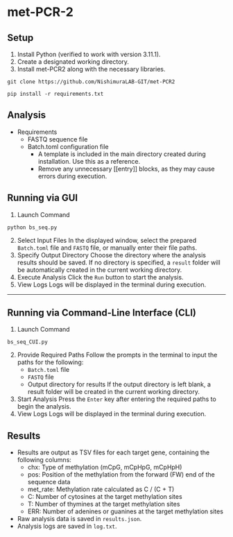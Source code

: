 # met-PCR-2

## Setup
1. Install Python (verified to work with version 3.11.1).
2. Create a designated working directory.
3. Install met-PCR2 along with the necessary libraries.

```
git clone https://github.com/NishimuraLAB-GIT/met-PCR2

pip install -r requirements.txt
```


## Analysis
- Requirements
    - FASTQ sequence file
    - Batch.toml configuration file
        - A template is included in the main directory created during installation. Use this as a reference.
        - Remove any unnecessary [[entry]] blocks, as they may cause errors during execution.

## Running via GUI
1.	Launch Command
```
python bs_seq.py
```

2.	Select Input Files
In the displayed window, select the prepared `Batch.toml` file and `FASTQ` file, or manually enter their file paths.
3.	Specify Output Directory
Choose the directory where the analysis results should be saved.
If no directory is specified, a `result` folder will be automatically created in the current working directory.
4.	Execute Analysis
Click the `Run` button to start the analysis.
5.	View Logs
Logs will be displayed in the terminal during execution.
________________________________________
## Running via Command-Line Interface (CLI)
1.	Launch Command
```
bs_seq_CUI.py
```
2.	Provide Required Paths
Follow the prompts in the terminal to input the paths for the following:
    - `Batch.toml` file
    - `FASTQ` file
    - Output directory for results
If the output directory is left blank, a result folder will be created in the current working directory.
3.	Start Analysis
Press the `Enter` key after entering the required paths to begin the analysis.
4.	View Logs
Logs will be displayed in the terminal during execution.

## Results
- Results are output as TSV files for each target gene, containing the following columns:
    - chx: Type of methylation (mCpG, mCpHpG, mCpHpH)
    - pos: Position of the methylation from the forward (FW) end of the sequence data
    - met_rate: Methylation rate calculated as C / (C + T)
    - C: Number of cytosines at the target methylation sites
    - T: Number of thymines at the target methylation sites
    - ERR: Number of adenines or guanines at the target methylation sites
- Raw analysis data is saved in `results.json`.
- Analysis logs are saved in `log.txt`.



